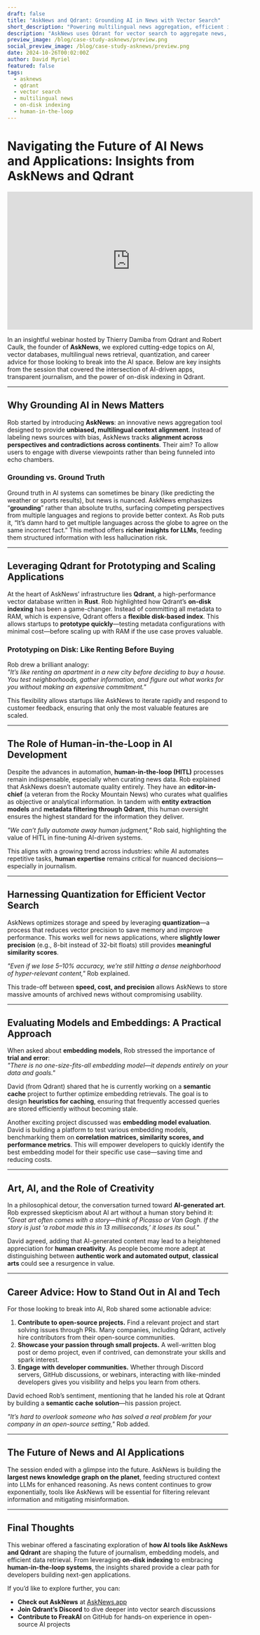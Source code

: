 ```yaml
---
draft: false
title: "AskNews and Qdrant: Grounding AI in News with Vector Search"
short_description: "Powering multilingual news aggregation, efficient indexing, and context-aware AI applications."
description: "AskNews uses Qdrant for vector search to aggregate news, filter metadata, and provide multilingual context with quantization and HITL systems."
preview_image: /blog/case-study-asknews/preview.png
social_preview_image: /blog/case-study-asknews/preview.png
date: 2024-10-26T00:02:00Z
author: David Myriel
featured: false
tags:
  - asknews
  - qdrant
  - vector search
  - multilingual news
  - on-disk indexing
  - human-in-the-loop
---
```



# Navigating the Future of AI News and Applications: Insights from AskNews and Qdrant

<iframe width="560" height="315" src="https://www.youtube.com/embed/yEwRpY_77w0?si=kPNdeHx385U3m1Ol" title="YouTube video player" frameborder="0" allow="accelerometer; autoplay; clipboard-write; encrypted-media; gyroscope; picture-in-picture; web-share" referrerpolicy="strict-origin-when-cross-origin" allowfullscreen></iframe>

In an insightful webinar hosted by Thierry Damiba from Qdrant and Robert Caulk, the founder of **AskNews**, we explored cutting-edge topics on AI, vector databases, multilingual news retrieval, quantization, and career advice for those looking to break into the AI space. Below are key insights from the session that covered the intersection of AI-driven apps, transparent journalism, and the power of on-disk indexing in Qdrant.

---

## **Why Grounding AI in News Matters**

Rob started by introducing **AskNews**: an innovative news aggregation tool designed to provide **unbiased, multilingual context alignment**. Instead of labeling news sources with bias, AskNews tracks **alignment across perspectives and contradictions across continents**. Their aim? To allow users to engage with diverse viewpoints rather than being funneled into echo chambers. 

### **Grounding vs. Ground Truth**

Ground truth in AI systems can sometimes be binary (like predicting the weather or sports results), but news is nuanced. AskNews emphasizes “**grounding**” rather than absolute truths, surfacing competing perspectives from multiple languages and regions to provide better context. As Rob puts it, “It’s damn hard to get multiple languages across the globe to agree on the same incorrect fact.” This method offers **richer insights for LLMs**, feeding them structured information with less hallucination risk. 

---

## **Leveraging Qdrant for Prototyping and Scaling Applications**

At the heart of AskNews’ infrastructure lies **Qdrant**, a high-performance vector database written in **Rust**. Rob highlighted how Qdrant’s **on-disk indexing** has been a game-changer. Instead of committing all metadata to RAM, which is expensive, Qdrant offers a **flexible disk-based index**. This allows startups to **prototype quickly**—testing metadata configurations with minimal cost—before scaling up with RAM if the use case proves valuable. 

### **Prototyping on Disk: Like Renting Before Buying**

Rob drew a brilliant analogy:  
*"It’s like renting an apartment in a new city before deciding to buy a house. You test neighborhoods, gather information, and figure out what works for you without making an expensive commitment."* 

This flexibility allows startups like AskNews to iterate rapidly and respond to customer feedback, ensuring that only the most valuable features are scaled.

---

## **The Role of Human-in-the-Loop in AI Development**

Despite the advances in automation, **human-in-the-loop (HITL)** processes remain indispensable, especially when curating news data. Rob explained that AskNews doesn’t automate quality entirely. They have an **editor-in-chief** (a veteran from the Rocky Mountain News) who curates what qualifies as objective or analytical information. In tandem with **entity extraction models** and **metadata filtering through Qdrant**, this human oversight ensures the highest standard for the information they deliver.

*"We can’t fully automate away human judgment,"* Rob said, highlighting the value of HITL in fine-tuning AI-driven systems. 

This aligns with a growing trend across industries: while AI automates repetitive tasks, **human expertise** remains critical for nuanced decisions—especially in journalism.

---

## **Harnessing Quantization for Efficient Vector Search**

AskNews optimizes storage and speed by leveraging **quantization**—a process that reduces vector precision to save memory and improve performance. This works well for news applications, where **slightly lower precision** (e.g., 8-bit instead of 32-bit floats) still provides **meaningful similarity scores**. 

*"Even if we lose 5–10% accuracy, we’re still hitting a dense neighborhood of hyper-relevant content,"* Rob explained. 

This trade-off between **speed, cost, and precision** allows AskNews to store massive amounts of archived news without compromising usability.

---

## **Evaluating Models and Embeddings: A Practical Approach**

When asked about **embedding models**, Rob stressed the importance of **trial and error**:  
*"There is no one-size-fits-all embedding model—it depends entirely on your data and goals."* 

David (from Qdrant) shared that he is currently working on a **semantic cache** project to further optimize embedding retrievals. The goal is to design **heuristics for caching**, ensuring that frequently accessed queries are stored efficiently without becoming stale.

Another exciting project discussed was **embedding model evaluation**. David is building a platform to test various embedding models, benchmarking them on **correlation matrices, similarity scores, and performance metrics**. This will empower developers to quickly identify the best embedding model for their specific use case—saving time and reducing costs.

---

## **Art, AI, and the Role of Creativity**

In a philosophical detour, the conversation turned toward **AI-generated art**. Rob expressed skepticism about AI art without a human story behind it:  
*"Great art often comes with a story—think of Picasso or Van Gogh. If the story is just ‘a robot made this in 13 milliseconds,’ it loses its soul."*  

David agreed, adding that AI-generated content may lead to a heightened appreciation for **human creativity**. As people become more adept at distinguishing between **authentic work and automated output**, **classical arts** could see a resurgence in value.

---

## **Career Advice: How to Stand Out in AI and Tech**

For those looking to break into AI, Rob shared some actionable advice:  
1. **Contribute to open-source projects.** Find a relevant project and start solving issues through PRs. Many companies, including Qdrant, actively hire contributors from their open-source communities.
2. **Showcase your passion through small projects.** A well-written blog post or demo project, even if contrived, can demonstrate your skills and spark interest.
3. **Engage with developer communities.** Whether through Discord servers, GitHub discussions, or webinars, interacting with like-minded developers gives you visibility and helps you learn from others.

David echoed Rob’s sentiment, mentioning that he landed his role at Qdrant by building a **semantic cache solution**—his passion project.

*"It’s hard to overlook someone who has solved a real problem for your company in an open-source setting,"* Rob added. 

---

## **The Future of News and AI Applications**

The session ended with a glimpse into the future. AskNews is building the **largest news knowledge graph on the planet**, feeding structured context into LLMs for enhanced reasoning. As news content continues to grow exponentially, tools like AskNews will be essential for filtering relevant information and mitigating misinformation.

---

## **Final Thoughts**

This webinar offered a fascinating exploration of **how AI tools like AskNews and Qdrant** are shaping the future of journalism, embedding models, and efficient data retrieval. From leveraging **on-disk indexing** to embracing **human-in-the-loop systems**, the insights shared provide a clear path for developers building next-gen applications.

If you’d like to explore further, you can:  
- **Check out AskNews** at [AskNews.app](https://asknews.app)  
- **Join Qdrant’s Discord** to dive deeper into vector search discussions  
- **Contribute to FreakAI** on GitHub for hands-on experience in open-source AI projects  

